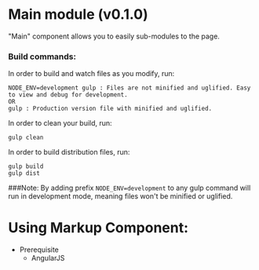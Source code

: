 # Main module (v0.1.0)

"Main" component allows you to easily sub-modules to the page.
	
### Build commands:

In order to build and watch files as you modify, run:

    NODE_ENV=development gulp : Files are not minified and uglified. Easy to view and debug for development.
    OR
    gulp : Production version file with minified and uglified.
	
In order to clean your build, run:
    
    gulp clean

In order to build distribution files, run:

	gulp build
	gulp dist


###Note:
By adding prefix `NODE_ENV=development` to any gulp command will run in development mode, meaning files won't be minified or uglified.


# Using Markup Component:
- Prerequisite
  - AngularJS